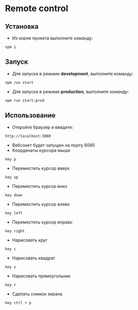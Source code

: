 # Remote control

## Установка
- Из корня проекта выполните команду:
```console
npm i
```

## Запуск
- Для запуска в режиме **development**, выполните команду:
```console
npm run start
```
- Для запуска в режиме **production**, выполните команду:
```console
npm run start:prod
```

## Использование
- Откройте браузер и введите:
```console
http://localhost:3000
```
- Вебсокет будет запущен на порту 8080 
- Координаты курсора мыши
```console
key p
```
- Переместить курсор вверх
```console
key up
```
- Переместить курсор вниз
```console
key down
```
- Переместить курсор влево
```console
key left
```
- Переместить курсор вправо
```console
key right
```
- Нарисовать круг
```console
key c
```
- Нарисовать квадрат
```console
key s
```
- Нарисовать прямоугольник
```console
key r
```
- Сделать снимок экрана
```console
key ctrl + p
```